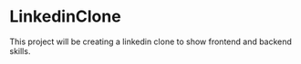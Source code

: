 # LinkedinClone

This project will be creating a linkedin clone to show frontend and backend skills.